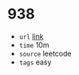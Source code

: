 # 938
- `url` [link](https://leetcode.com/problems/range-sum-of-bst/description/?envType=daily-question&envId=2024-01-08)
- `time` 10m
- `source` leetcode
- `tags` easy

